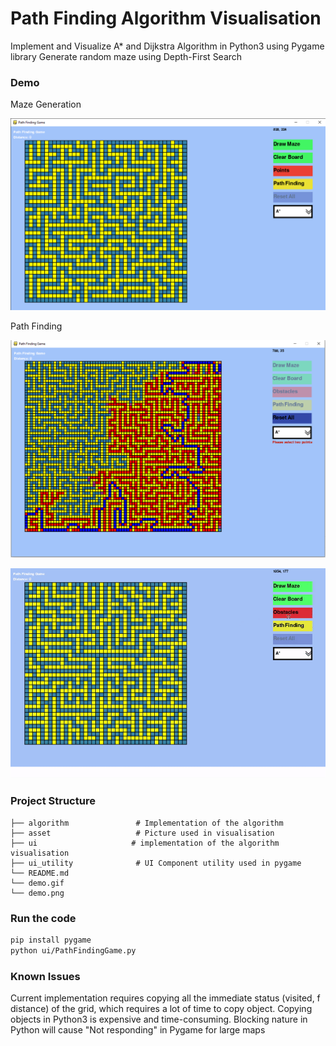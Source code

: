 # Path Finding Algorithm Visualisation
Implement and Visualize A* and Dijkstra Algorithm in Python3 using Pygame library
Generate random maze using Depth-First Search

### Demo
Maze Generation

![maze-demo](https://github.com/JonathanChan1234/Path-Finding-Python/blob/master/maze-demo.png)

Path Finding

![demo-graph](https://github.com/JonathanChan1234/Path-Finding-Python/blob/master/demo.png)

![demo-gif](https://github.com/JonathanChan1234/Path-Finding-Python/blob/master/demo.gif)

### Project Structure

    ├── algorithm               # Implementation of the algorithm
    ├── asset                   # Picture used in visualisation
    ├── ui                     # implementation of the algorithm visualisation
    ├── ui_utility              # UI Component utility used in pygame
    └── README.md
    └── demo.gif
    └── demo.png


### Run the code
``` bash
pip install pygame
python ui/PathFindingGame.py
```


### Known Issues

Current implementation requires copying all the immediate status (visited, f distance) of the grid, which requires a lot of time to copy object. 
Copying objects in Python3 is expensive and time-consuming. Blocking nature in Python will cause "Not responding" in Pygame for large maps
